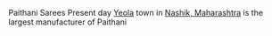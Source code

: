 
Paithani Sarees
Present day [Yeola](https://en.wikipedia.org/wiki/Yeola "Yeola") town in [Nashik, Maharashtra](https://en.wikipedia.org/wiki/Nashik,_Maharashtra "Nashik, Maharashtra") is the largest manufacturer of Paithani 

